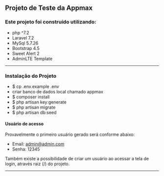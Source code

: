 ## Projeto de Teste da Appmax

### Este projeto foi construído utilizando:
- php ^7.2
- Laravel 7.2
- MySql 5.7.26
- Bootstrap 4.5
- Sweet Alert 2
- AdminLTE Template

---

### Instalação do Projeto
- $ cp .env.example .env
- criar banco de dados local chamado appmax
- $ composer install  
- $ php artisan key:generate
- $ php artisan migrate
- $ php artisan db:seed

#### Usuário de acesso

Provavelmente o primeiro usuário gerado será conforme abaixo:

- Email: admin@admin.com
- Senha: 12345

Também existe a possibilidade de criar um usuário ao acessar a tela de login, através raiz (/) do projeto.
 
---
